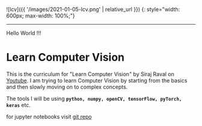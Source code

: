 
![lcv]({{ '/images/2021-01-05-lcv.png' | relative_url }})
{: style="width: 600px; max-width: 100%;"}

---
Hello World !!! 

# Learn Computer Vision
This is the curriculum for "Learn Computer Vision" by Siraj Raval on [Youtube](https://youtu.be/FSe_02FpJas). I am trying to learn Computer Vision by starting from the basics and then slowly moving on to complex concepts. 

The tools I will be using **`python, numpy, openCV, tensorFlow, pyTorch, keras`** etc.

for jupyter notebooks visit [git repo](https://github.com/rahulbakshee/cv/tree/master/Learn_Computer_Vision)
